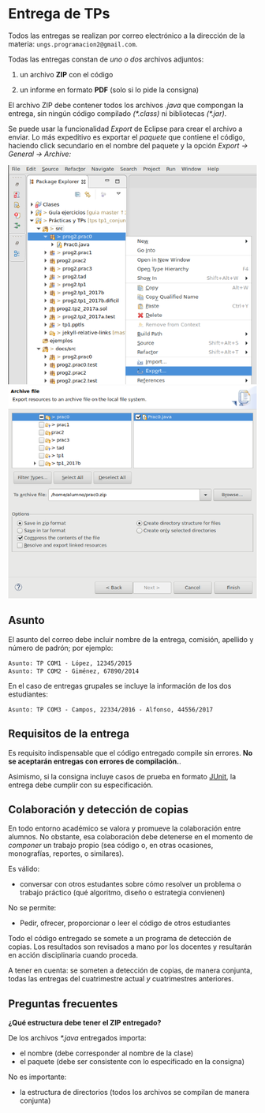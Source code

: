 # Entrega de TPs

Todos las entregas se realizan por correo electrónico a la dirección de la materia: `ungs.programacion2@gmail.com`.

Todas las entregas constan de _uno o dos_ archivos adjuntos:

  1. un archivo **ZIP** con el código

  2. un informe en formato **PDF** (solo si lo pide la consigna)

El archivo ZIP debe contener todos los archivos _.java_ que compongan la entrega, sin ningún código compilado _(\*.class)_ ni bibliotecas _(\*.jar)_.

Se puede usar la funcionalidad _Export_ de Eclipse para crear el archivo a enviar. Lo más expeditivo es exportar el _paquete_ que contiene el código, haciendo click secundario en el nombre del paquete y la opción _Export → General → Archive:_

![Export package](exportpkg.png)
![Export to zip](exportzip.png)


## Asunto

El asunto del correo debe incluir nombre de la entrega, comisión, apellido y número de padrón; por ejemplo:

    Asunto: TP COM1 - López, 12345/2015
    Asunto: TP COM2 - Giménez, 67890/2014

En el caso de entregas grupales se incluye la información de los dos estudiantes:

    Asunto: TP COM3 - Campos, 22334/2016 - Alfonso, 44556/2017

## Requisitos de la entrega

Es requisito indispensable que el código entregado compile sin errores. **No se aceptarán entregas con errores de compilación.**.

Asimismo, si la consigna incluye casos de prueba en formato [JUnit](junit.md), la entrega debe cumplir con su especificación.

## Colaboración y detección de copias

En todo entorno académico se valora y promueve la colaboración entre alumnos. No obstante, esa colaboración debe detenerse en el momento de _componer_ un trabajo propio (sea código o, en otras ocasiones, monografías, reportes, o similares).

Es válido:

  - conversar con otros estudantes sobre cómo resolver un problema o trabajo práctico (qué algoritmo, diseño o estrategia convienen)

No se permite:

  - Pedir, ofrecer, proporcionar o leer el código de otros estudiantes 

Todo el código entregado se somete a un programa de detección de copias. Los resultados son revisados a mano por los docentes y resultarán en acción disciplinaria cuando proceda.

A tener en cuenta: se someten a detección de copias, de manera conjunta, todas las entregas del cuatrimestre actual _y_ cuatrimestres anteriores.

## Preguntas frecuentes

**¿Qué estructura debe tener el ZIP entregado?**

De los archivos _*.java_ entregados importa:

  - el nombre (debe corresponder al nombre de la clase)
  - el paquete (debe ser consistente con lo especificado en la consigna)

No es importante:

  - la estructura de directorios (todos los archivos se compilan de manera conjunta)
